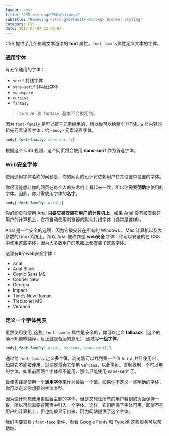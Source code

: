 ```yaml
---
layout: post
title: "CSS <strong>字体</strong>"
subtitle: "Removing <strong>default</strong> browser styling"
category: CSS
date: 2017-04-07 22:40:03
---
```


CSS 提供了几个影响文本渲染的 **font** 属性。`font-family`属性定义文本的字体。

### 通用字体

有五个通用的字体：

* `serif` 衬线字体
* `sans-serif` 非衬线字体
* `monospace`
* `cursive`
* `fantasy`

<blockquote>
`cursive` 和 `fantasy` 基本不会被用到。
</blockquote>

因为 `font-family` 是可以被子元素继承的，所以你可以给整个 HTML 文档内容的祖先元素设置字体：给 `<body>` 元素设置字体。

```css
body{ font-family: sans-serif;}
```

根据这个 CSS 规则，这个网页将会使用 **sans-serif** 作为首选字体。

### Web安全字体

使用通用字体名称的问题是，你的网页的设计将依赖用户在其设置中设置的字体。

你很可能想让你的网页在每个人的技术机上看起来一致，所以你需要**明确**你使用的字体。因此，你只需使用字体的**名字**。

```css
body{ font-family: Arial;}
```

你的网页将使用 Arial **只要它被安装在用户的计算机上**。如果 Arial 没有被安装在用户的计算机上，它将自动使用浏览器的默认衬线字体（通常是这样）。

Arial 是一个安全的选项，因为它被安装在所有的 Windows 、Mac 计算机以及大多数的Linux系统上。所以 Arial 被称作是 **web安全** 字体：你可以安全的在 CSS 中使用这些字体，因为大多数用户的电脑上都安装了这些字体。


这里有**9**个web安全字体：

* Arial
* Arial Black
* Comic Sans MS
* Courier New
* Georgia
* Impact
* Times New Roman
* Trebuchet MS
* Verdana

### 定义一个字体列表

虽然使用使用_这些_ `font-family` 属性是安全的，你可以定义 **fallback**（这个的确不知道咋翻译，反正就是备胎的意思） 通过写**一组字体**。

```css
body{ font-family: Arial, Verdana, sans-serif;}
```

通过给 `font-family` 定义**多个值**，浏览器可以找到第一个值 `Arial` 并且使用它，如果它不能被使用，浏览器将会去使用 `Verdana`，以此类推。直到找到一个可以用的字体，如果前面两个字体都不能用，那么只能使用 sans-serif 了。

最佳实践是使用一个**通用字体**来作为最后一个值。如果你不定义一些明确的字体，你可以定义你想要的字体类型。

因为设计师想使用更贴合主题的字体，但是又想让所有的用户看到的页面保持一致，所以可能需要在网页中引入一个字体。这样，它们确保了字体可用，即使不在用户的计算机上，但也能被显示出来，因为网站提供了这个字体。

我们需要查看 `@font-face` 事件，看看 Google Fonts 和 Typekit 这些服务可以帮助你。